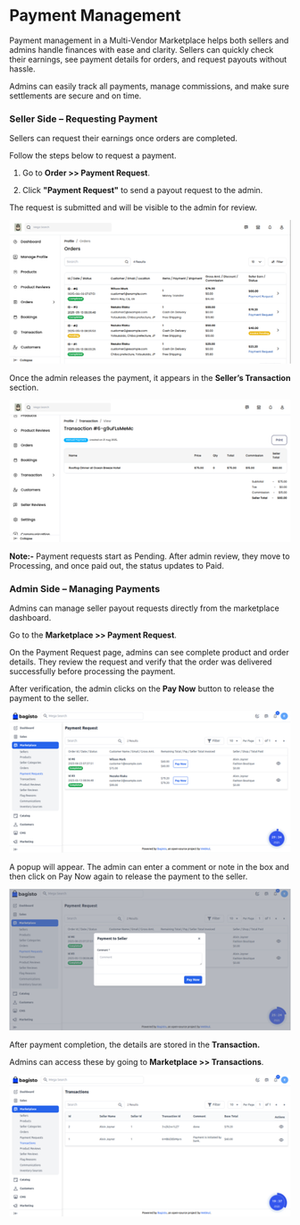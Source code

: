 # Payment Management 

Payment management in a Multi-Vendor Marketplace helps both sellers and admins handle finances with ease and clarity. Sellers can quickly check their earnings, see payment details for orders, and request payouts without hassle. 

Admins can easily track all payments, manage commissions, and make sure settlements are secure and on time.

### Seller Side – Requesting Payment

Sellers can request their earnings once orders are completed. 

Follow the steps below to request a payment.

1) Go to **Order >> Payment Request**.

2) Click **"Payment Request"** to send a payout request to the admin.

The request is submitted and will be visible to the admin for review.

![Template](../../assets/2.0/images/multi-vendor-marketplace/1-seller-payment-request-to-admin.png)

Once the admin releases the payment, it appears in the **Seller’s Transaction** section.

![Template](../../assets/2.0/images/multi-vendor-marketplace/2-seller-transtion.png)

**Note:-** Payment requests start as Pending. After admin review, they move to Processing, and once paid out, the status updates to Paid.

### Admin Side – Managing Payments

Admins can manage seller payout requests directly from the marketplace dashboard. 

Go to the **Marketplace >> Payment Request**.

On the Payment Request page, admins can see complete product and order details. They review the request and verify that the order was delivered successfully before processing the payment.

After verification, the admin clicks on the **Pay Now** button to release the payment to the seller.

![Template](../../assets/2.0/images/multi-vendor-marketplace/3-admin-payment-request-byseller.png)

A popup will appear. The admin can enter a comment or note in the box and then click on Pay Now again to release the payment to the seller.

![Template](../../assets/2.0/images/multi-vendor-marketplace/4-popup.png)

After payment completion, the details are stored in the **Transaction.** 

Admins can access these by going to **Marketplace >> Transactions**.

![Template](../../assets/2.0/images/multi-vendor-marketplace/5-admin-transaction.png)
